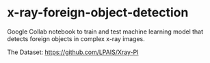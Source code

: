 # x-ray-foreign-object-detection

Google Collab notebook to train and test machine learning model that detects foreign objects in complex x-ray images.

The Dataset: https://github.com/LPAIS/Xray-PI
